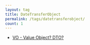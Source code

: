 ```yaml
---
layout: tag
title: DateTransferObject
permalink: /tags/datetransferobject/
count: 1
---
```


- [VO - Value Object? DTO?](https://jbb9229.github.io/blog/202003/value-object)

